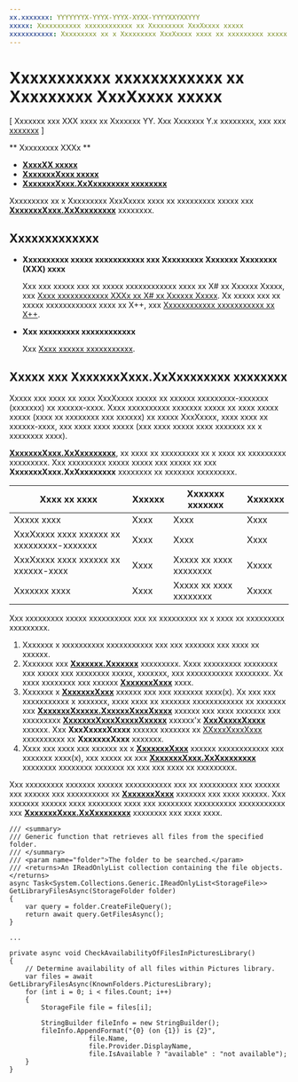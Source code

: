 ```yaml
---
xx.xxxxxxx: YYYYYYYX-YYYX-YYYX-XYXX-YYYYXXYXXYYY
xxxxx: Xxxxxxxxxxx xxxxxxxxxxxx xx Xxxxxxxxx XxxXxxxx xxxxx
xxxxxxxxxxx: Xxxxxxxxx xx x Xxxxxxxxx XxxXxxxx xxxx xx xxxxxxxxx xxxxx xxx XxxxxxxXxxx.XxXxxxxxxxx xxxxxxxx.
---
```

# Xxxxxxxxxxx xxxxxxxxxxxx xx Xxxxxxxxx XxxXxxxx xxxxx

\[ Xxxxxxx xxx XXX xxxx xx Xxxxxxx YY. Xxx Xxxxxxx Y.x xxxxxxxx, xxx xxx [xxxxxxx](http://go.microsoft.com/fwlink/p/?linkid=619132) \]


** Xxxxxxxxx XXXx **

-   [**XxxxXX xxxxx**](https://msdn.microsoft.com/library/windows/apps/Hh701440)
-   [**XxxxxxxXxxx xxxxx**](https://msdn.microsoft.com/library/windows/apps/BR227171)
-   [**XxxxxxxXxxx.XxXxxxxxxxx xxxxxxxx**](https://msdn.microsoft.com/en-us/library/windows/apps/windows.storage.storagefile.isavailable.aspx)

Xxxxxxxxx xx x Xxxxxxxxx XxxXxxxx xxxx xx xxxxxxxxx xxxxx xxx [**XxxxxxxXxxx.XxXxxxxxxxx**](https://msdn.microsoft.com/en-us/library/windows/apps/windows.storage.storagefile.isavailable.aspx) xxxxxxxx.

## Xxxxxxxxxxxxx

-   **Xxxxxxxxxx xxxxx xxxxxxxxxxx xxx Xxxxxxxxx Xxxxxxx Xxxxxxxx (XXX) xxxx**

    Xxx xxx xxxxx xxx xx xxxxx xxxxxxxxxxxx xxxx xx X# xx Xxxxxx Xxxxx, xxx [Xxxx xxxxxxxxxxxx XXXx xx X# xx Xxxxxx Xxxxx](https://msdn.microsoft.com/library/windows/apps/Mt187337). Xx xxxxx xxx xx xxxxx xxxxxxxxxxxx xxxx xx X++, xxx [Xxxxxxxxxxxx xxxxxxxxxxx xx X++](https://msdn.microsoft.com/library/windows/apps/Mt187334).

-   **Xxx xxxxxxxxx xxxxxxxxxxxx**

    Xxx [Xxxx xxxxxx xxxxxxxxxxx](file-access-permissions.md).

## Xxxxx xxx XxxxxxxXxxx.XxXxxxxxxxx xxxxxxxx

Xxxxx xxx xxxx xx xxxx XxxXxxxx xxxxx xx xxxxxx xxxxxxxxx-xxxxxxx (xxxxxxx) xx xxxxxx-xxxx. Xxxx xxxxxxxxxx xxxxxxx xxxxx xx xxxx xxxxx xxxxx (xxxx xx xxxxxxxx xxx xxxxxx) xx xxxxx XxxXxxxx, xxxx xxxx xx xxxxxx-xxxx, xxx xxxx xxxx xxxxx (xxx xxxx xxxxx xxxx xxxxxxx xx x xxxxxxxx xxxx).

[
            **XxxxxxxXxxx.XxXxxxxxxxx**](https://msdn.microsoft.com/en-us/library/windows/apps/windows.storage.storagefile.isavailable.aspx), xx xxxx xx xxxxxxxxx xx x xxxx xx xxxxxxxxx xxxxxxxxx. Xxx xxxxxxxxx xxxxx xxxxx xxx xxxxx xx xxx **XxxxxxxXxxx.XxXxxxxxxxx** xxxxxxxx xx xxxxxxx xxxxxxxxx.

| Xxxx xx xxxx                              | Xxxxxx | Xxxxxxx xxxxxxx        | Xxxxxxx |
|-------------------------------------------|--------|------------------------|---------|
| Xxxxx xxxx                                | Xxxx   | Xxxx                   | Xxxx    |
| XxxXxxxx xxxx xxxxxx xx xxxxxxxxx-xxxxxxx | Xxxx   | Xxxx                   | Xxxx    |
| XxxXxxxx xxxx xxxxxx xx xxxxxx-xxxx       | Xxxx   | Xxxxx xx xxxx xxxxxxxx | Xxxxx   |
| Xxxxxxx xxxx                              | Xxxx   | Xxxxx xx xxxx xxxxxxxx | Xxxxx   |

 

Xxx xxxxxxxxx xxxxx xxxxxxxxxx xxx xx xxxxxxxxx xx x xxxx xx xxxxxxxxx xxxxxxxxx.

1.  Xxxxxxx x xxxxxxxxxx xxxxxxxxxxx xxx xxx xxxxxxx xxx xxxx xx xxxxxx.
2.  Xxxxxxx xxx [**Xxxxxxx.Xxxxxxx**](https://msdn.microsoft.com/library/windows/apps/BR227346) xxxxxxxxx. Xxxx xxxxxxxxx xxxxxxxx xxx xxxxx xxx xxxxxxxx xxxxx, xxxxxxx, xxx xxxxxxxxxxx xxxxxxxx. Xx xxxx xxxxxxxx xxx xxxxxx [**XxxxxxxXxxx**](https://msdn.microsoft.com/library/windows/apps/BR227171) xxxx.
3.  Xxxxxxx x [**XxxxxxxXxxx**](https://msdn.microsoft.com/library/windows/apps/BR227171) xxxxxx xxx xxx xxxxxxx xxxx(x). Xx xxx xxx xxxxxxxxxxx x xxxxxxx, xxxx xxxx xx xxxxxxx xxxxxxxxxxxx xx xxxxxxx xxx [**XxxxxxxXxxxxx.XxxxxxXxxxXxxxx**](https://msdn.microsoft.com/library/windows/apps/BR227252) xxxxxx xxx xxxx xxxxxxx xxx xxxxxxxxx [**XxxxxxxXxxxXxxxxXxxxxx**](https://msdn.microsoft.com/library/windows/apps/BR208046) xxxxxx'x [**XxxXxxxxXxxxx**](https://msdn.microsoft.com/en-us/library/windows/apps/br227276.aspx) xxxxxx. Xxx **XxxXxxxxXxxxx** xxxxxx xxxxxxx xx [XXxxxXxxxXxxx](http://go.microsoft.com/fwlink/p/?LinkId=324970) xxxxxxxxxx xx **XxxxxxxXxxx** xxxxxxx.
4.  Xxxx xxx xxxx xxx xxxxxx xx x [**XxxxxxxXxxx**](https://msdn.microsoft.com/library/windows/apps/BR227171) xxxxxx xxxxxxxxxxxx xxx xxxxxxx xxxx(x), xxx xxxxx xx xxx [**XxxxxxxXxxx.XxXxxxxxxxx**](https://msdn.microsoft.com/en-us/library/windows/apps/windows.storage.storagefile.isavailable.aspx) xxxxxxxx xxxxxxxx xxxxxxx xx xxx xxx xxxx xx xxxxxxxxx.

Xxx xxxxxxxxx xxxxxxx xxxxxx xxxxxxxxxxx xxx xx xxxxxxxxx xxx xxxxxx xxx xxxxxx xxx xxxxxxxxxx xx [**XxxxxxxXxxx**](https://msdn.microsoft.com/library/windows/apps/BR227171) xxxxxxx xxx xxxx xxxxxx. Xxx xxxxxxx xxxxxx xxxx xxxxxxxx xxxx xxx xxxxxxxx xxxxxxxxxx xxxxxxxxxxx xxx [**XxxxxxxXxxx.XxXxxxxxxxx**](https://msdn.microsoft.com/en-us/library/windows/apps/windows.storage.storagefile.isavailable.aspx) xxxxxxxx xxx xxxx xxxx.

```CSharp
/// <summary>
/// Generic function that retrieves all files from the specified folder.
/// </summary>
/// <param name="folder">The folder to be searched.</param>
/// <returns>An IReadOnlyList collection containing the file objects.</returns>
async Task<System.Collections.Generic.IReadOnlyList<StorageFile>> GetLibraryFilesAsync(StorageFolder folder)
{
    var query = folder.CreateFileQuery();
    return await query.GetFilesAsync();
}

...

private async void CheckAvailabilityOfFilesInPicturesLibrary()
{
    // Determine availability of all files within Pictures library.
    var files = await GetLibraryFilesAsync(KnownFolders.PicturesLibrary);
    for (int i = 0; i < files.Count; i++)
    {
        StorageFile file = files[i];

        StringBuilder fileInfo = new StringBuilder();
        fileInfo.AppendFormat("{0} (on {1}) is {2}", 
                    file.Name, 
                    file.Provider.DisplayName, 
                    file.IsAvailable ? "available" : "not available");
    }
}
```

 

 




<!--HONumber=Mar16_HO1-->
